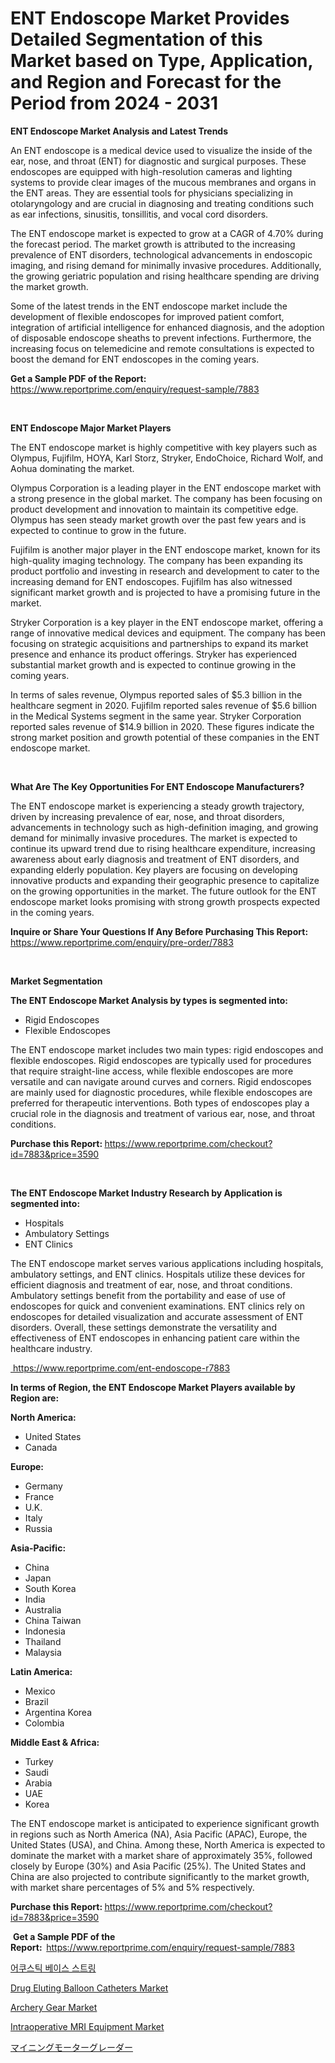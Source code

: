 <p><h1>ENT Endoscope Market Provides Detailed Segmentation of this Market based on Type, Application, and Region and Forecast for the Period from 2024 - 2031</h1></p><p><strong>ENT Endoscope Market Analysis and Latest Trends</strong></p>
<p><p>An ENT endoscope is a medical device used to visualize the inside of the ear, nose, and throat (ENT) for diagnostic and surgical purposes. These endoscopes are equipped with high-resolution cameras and lighting systems to provide clear images of the mucous membranes and organs in the ENT areas. They are essential tools for physicians specializing in otolaryngology and are crucial in diagnosing and treating conditions such as ear infections, sinusitis, tonsillitis, and vocal cord disorders.</p><p>The ENT endoscope market is expected to grow at a CAGR of 4.70% during the forecast period. The market growth is attributed to the increasing prevalence of ENT disorders, technological advancements in endoscopic imaging, and rising demand for minimally invasive procedures. Additionally, the growing geriatric population and rising healthcare spending are driving the market growth.</p><p>Some of the latest trends in the ENT endoscope market include the development of flexible endoscopes for improved patient comfort, integration of artificial intelligence for enhanced diagnosis, and the adoption of disposable endoscope sheaths to prevent infections. Furthermore, the increasing focus on telemedicine and remote consultations is expected to boost the demand for ENT endoscopes in the coming years.</p></p>
<p><strong>Get a Sample PDF of the Report:&nbsp;</strong> <a href="https://www.reportprime.com/enquiry/request-sample/7883">https://www.reportprime.com/enquiry/request-sample/7883</a></p>
<p>&nbsp;</p>
<p><strong>ENT Endoscope Major Market Players</strong></p>
<p><p>The ENT endoscope market is highly competitive with key players such as Olympus, Fujifilm, HOYA, Karl Storz, Stryker, EndoChoice, Richard Wolf, and Aohua dominating the market. </p><p>Olympus Corporation is a leading player in the ENT endoscope market with a strong presence in the global market. The company has been focusing on product development and innovation to maintain its competitive edge. Olympus has seen steady market growth over the past few years and is expected to continue to grow in the future.</p><p>Fujifilm is another major player in the ENT endoscope market, known for its high-quality imaging technology. The company has been expanding its product portfolio and investing in research and development to cater to the increasing demand for ENT endoscopes. Fujifilm has also witnessed significant market growth and is projected to have a promising future in the market.</p><p>Stryker Corporation is a key player in the ENT endoscope market, offering a range of innovative medical devices and equipment. The company has been focusing on strategic acquisitions and partnerships to expand its market presence and enhance its product offerings. Stryker has experienced substantial market growth and is expected to continue growing in the coming years.</p><p>In terms of sales revenue, Olympus reported sales of $5.3 billion in the healthcare segment in 2020. Fujifilm reported sales revenue of $5.6 billion in the Medical Systems segment in the same year. Stryker Corporation reported sales revenue of $14.9 billion in 2020. These figures indicate the strong market position and growth potential of these companies in the ENT endoscope market.</p></p>
<p>&nbsp;</p>
<p><strong>What Are The Key Opportunities For ENT Endoscope Manufacturers?</strong></p>
<p><p>The ENT endoscope market is experiencing a steady growth trajectory, driven by increasing prevalence of ear, nose, and throat disorders, advancements in technology such as high-definition imaging, and growing demand for minimally invasive procedures. The market is expected to continue its upward trend due to rising healthcare expenditure, increasing awareness about early diagnosis and treatment of ENT disorders, and expanding elderly population. Key players are focusing on developing innovative products and expanding their geographic presence to capitalize on the growing opportunities in the market. The future outlook for the ENT endoscope market looks promising with strong growth prospects expected in the coming years.</p></p>
<p><strong>Inquire or Share Your Questions If Any Before Purchasing This Report:</strong> <a href="https://www.reportprime.com/enquiry/pre-order/7883">https://www.reportprime.com/enquiry/pre-order/7883</a></p>
<p>&nbsp;</p>
<p><strong>Market Segmentation</strong></p>
<p><strong>The ENT Endoscope Market Analysis by types is segmented into:</strong></p>
<p><ul><li>Rigid Endoscopes</li><li>Flexible Endoscopes</li></ul></p>
<p><p>The ENT endoscope market includes two main types: rigid endoscopes and flexible endoscopes. Rigid endoscopes are typically used for procedures that require straight-line access, while flexible endoscopes are more versatile and can navigate around curves and corners. Rigid endoscopes are mainly used for diagnostic procedures, while flexible endoscopes are preferred for therapeutic interventions. Both types of endoscopes play a crucial role in the diagnosis and treatment of various ear, nose, and throat conditions.</p></p>
<p><strong>Purchase this Report:&nbsp;</strong><a href="https://www.reportprime.com/checkout?id=7883&price=3590">https://www.reportprime.com/checkout?id=7883&price=3590</a></p>
<p>&nbsp;</p>
<p><strong>The ENT Endoscope Market Industry Research by Application is segmented into:</strong></p>
<p><ul><li>Hospitals</li><li>Ambulatory Settings</li><li>ENT Clinics</li></ul></p>
<p><p>The ENT endoscope market serves various applications including hospitals, ambulatory settings, and ENT clinics. Hospitals utilize these devices for efficient diagnosis and treatment of ear, nose, and throat conditions. Ambulatory settings benefit from the portability and ease of use of endoscopes for quick and convenient examinations. ENT clinics rely on endoscopes for detailed visualization and accurate assessment of ENT disorders. Overall, these settings demonstrate the versatility and effectiveness of ENT endoscopes in enhancing patient care within the healthcare industry.</p></p>
<p><a href="https://www.reportprime.com/ent-endoscope-r7883">&nbsp;https://www.reportprime.com/ent-endoscope-r7883</a></p>
<p><strong>In terms of Region, the ENT Endoscope Market Players available by Region are:</strong></p>
<p>
    <p> <strong> North America: </strong>
        <ul>
            <li>United States</li>
            <li>Canada</li>
        </ul>
        </p> 
    <p> <strong> Europe: </strong>
        <ul>
            <li>Germany</li>
            <li>France</li>
            <li>U.K.</li>
            <li>Italy</li>
            <li>Russia</li>
        </ul>
        </p> 
    <p> <strong> Asia-Pacific: </strong>
        <ul>
            <li>China</li>
            <li>Japan</li>
            <li>South Korea</li>
            <li>India</li>
            <li>Australia</li>
            <li>China Taiwan</li>
            <li>Indonesia</li>
            <li>Thailand</li>
            <li>Malaysia</li>
        </ul>
        </p> 
    <p> <strong> Latin America: </strong>
        <ul>
            <li>Mexico</li>
            <li>Brazil</li>
            <li>Argentina Korea</li>
            <li>Colombia</li>
        </ul>
        </p> 
    <p> <strong> Middle East & Africa: </strong>
        <ul>
            <li>Turkey</li>
            <li>Saudi</li>
            <li>Arabia</li>
            <li>UAE</li>
            <li>Korea</li>
        </ul>
    </p>
    </p>
<p><p>The ENT endoscope market is anticipated to experience significant growth in regions such as North America (NA), Asia Pacific (APAC), Europe, the United States (USA), and China. Among these, North America is expected to dominate the market with a market share of approximately 35%, followed closely by Europe (30%) and Asia Pacific (25%). The United States and China are also projected to contribute significantly to the market growth, with market share percentages of 5% and 5% respectively.</p></p>
<p><strong>Purchase this Report: </strong><a href="https://www.reportprime.com/checkout?id=7883&price=3590">https://www.reportprime.com/checkout?id=7883&price=3590</a></p>
<p>&nbsp;<strong>Get a Sample PDF of the Report:&nbsp;&nbsp;</strong><a href="https://www.reportprime.com/enquiry/request-sample/7883">https://www.reportprime.com/enquiry/request-sample/7883</a></p>
<p><strong></strong></p>
<p><p><a href="https://github.com/TitusBoyer1/Market-Research-Report-List-1/blob/main/176690172688.md">어쿠스틱 베이스 스트링</a></p><p><a href="https://github.com/Alonsoolds3wq1d81czn8rbol/Market-Research-Report-List-2/blob/main/drug-eluting-balloon-catheters-market.md">Drug Eluting Balloon Catheters Market</a></p><p><a href="https://issuu.com/reportprime-2/docs/archery-gear-market-size-2030.pptx">Archery Gear Market</a></p><p><a href="https://github.com/yemakinde/Market-Research-Report-List-2/blob/main/intraoperative-mri-equipment-market.md">Intraoperative MRI Equipment Market</a></p><p><a href="https://github.com/charm854/Market-Research-Report-List-1/blob/main/606068676828.md">マイニングモーターグレーダー</a></p></p>